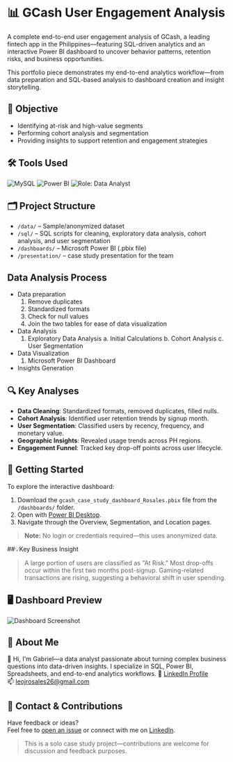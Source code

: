 # 📊 GCash User Engagement Analysis

A complete end-to-end user engagement analysis of GCash, a leading fintech app in the Philippines—featuring SQL-driven analytics and an interactive Power BI dashboard to uncover behavior patterns, retention risks, and business opportunities.

This portfolio piece demonstrates my end-to-end analytics workflow—from data preparation and SQL-based analysis to dashboard creation and insight storytelling.

## 📌 Objective
- Identifying at-risk and high-value segments
- Performing cohort analysis and segmentation
- Providing insights to support retention and engagement strategies

## 🛠 Tools Used
![MySQL](https://img.shields.io/badge/-MySQL-blue?logo=mysql&logoColor=white)
![Power BI](https://img.shields.io/badge/-Power%20BI-F2C811?logo=powerbi&logoColor=black)
![Role: Data Analyst](https://img.shields.io/badge/Role-Data%20Analyst-informational)

## 🗂 Project Structure
- `/data/` – Sample/anonymized dataset
- `/sql/` – SQL scripts for cleaning, exploratory data analysis, cohort analysis, and user segmentation
- `/dashboards/` – Microsoft Power BI (.pbix file)
- `/presentation/` – case study presentation for the team

## Data Analysis Process
- Data preparation
  1. Remove duplicates
  2. Standardized formats
  3. Check for null values
  4. Join the two tables for ease of data visualization
- Data Analysis
  1. Exploratory Data Analysis
     a. Initial Calculations
     b. Cohort Analysis
     c. User Segmentation
- Data Visualization
  1. Microsoft Power BI Dashboard
- Insights Generation

## 🔍 Key Analyses
- **Data Cleaning**: Standardized formats, removed duplicates, filled nulls.
- **Cohort Analysis**: Identified user retention trends by signup month.
- **User Segmentation**: Classified users by recency, frequency, and monetary value.
- **Geographic Insights**: Revealed usage trends across PH regions.
- **Engagement Funnel**: Tracked key drop-off points across user lifecycle.

## 🚀 Getting Started
To explore the interactive dashboard:
1. Download the `gcash_case_study_dashboard_Rosales.pbix` file from the `/dashboards/` folder.
2. Open with [Power BI Desktop](https://powerbi.microsoft.com/en-us/desktop/).
3. Navigate through the Overview, Segmentation, and Location pages.

> **Note:** No login or credentials required—this uses anonymized data.


##💡Key Business Insight
> A large portion of users are classified as "At Risk." Most drop-offs occur within the first two months post-signup. Gaming-related transactions are rising, suggesting a behavioral shift in user spending.

## 🖥 Dashboard Preview
![Dashboard Screenshot](dashboards/dashboard_preview.png)

## 👤 About Me
🔗 Hi, I'm Gabriel—a data analyst passionate about turning complex business questions into data-driven insights. I specialize in SQL, Power BI, Spreadsheets, and end-to-end analytics workflows.
📎 [LinkedIn Profile](https://www.linkedin.com/in/gabriel-leoj-rosales-24690b24a)  
📫 leojrosales26@gmail.com

## 🤝 Contact & Contributions

Have feedback or ideas?  
Feel free to [open an issue](https://github.com/leojrosales26/gcash-user-engagement-analysis/issues) or connect with me on [LinkedIn](https://www.linkedin.com/in/gabriel-leoj-rosales-24690b24a).

> This is a solo case study project—contributions are welcome for discussion and feedback purposes.
